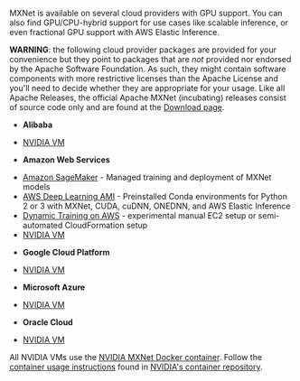 MXNet is available on several cloud providers with GPU support. You can also
find GPU/CPU-hybrid support for use cases like scalable inference, or even
fractional GPU support with AWS Elastic Inference.

**WARNING**: the following cloud provider packages are provided for your convenience
but they point to packages that are *not* provided nor endorsed by the Apache
Software Foundation. As such, they might contain software components with more
restrictive licenses than the Apache License and you'll need to decide whether
they are appropriate for your usage. Like all Apache Releases, the official
Apache MXNet (incubating) releases consist of source code only and are found at
the [Download page](https://mxnet.apache.org/get_started/download).

* **Alibaba**
- [NVIDIA
VM](https://docs.nvidia.com/ngc/ngc-alibaba-setup-guide/launching-nv-cloud-vm-console.html#launching-nv-cloud-vm-console)
* **Amazon Web Services**
- [Amazon SageMaker](https://aws.amazon.com/sagemaker/) - Managed training and deployment of
MXNet models
- [AWS Deep Learning AMI](https://aws.amazon.com/machine-learning/amis/) - Preinstalled
Conda environments
for Python 2 or 3 with MXNet, CUDA, cuDNN, ONEDNN, and AWS Elastic Inference
- [Dynamic Training on
AWS](https://github.com/awslabs/dynamic-training-with-apache-mxnet-on-aws) -
experimental manual EC2 setup or semi-automated CloudFormation setup
- [NVIDIA VM](https://aws.amazon.com/marketplace/pp/B076K31M1S)
* **Google Cloud Platform**
- [NVIDIA
VM](https://console.cloud.google.com/marketplace/details/nvidia-ngc-public/nvidia_gpu_cloud_image)
* **Microsoft Azure**
- [NVIDIA
VM](https://azuremarketplace.microsoft.com/en-us/marketplace/apps/nvidia.ngc_azure_17_11?tab=Overview)
* **Oracle Cloud**
- [NVIDIA VM](https://docs.cloud.oracle.com/iaas/Content/Compute/References/ngcimage.htm)

All NVIDIA VMs use the [NVIDIA MXNet Docker
container](https://ngc.nvidia.com/catalog/containers/nvidia:mxnet).
Follow the [container usage
instructions](https://ngc.nvidia.com/catalog/containers/nvidia:mxnet) found in
[NVIDIA's container repository](https://ngc.nvidia.com/).

